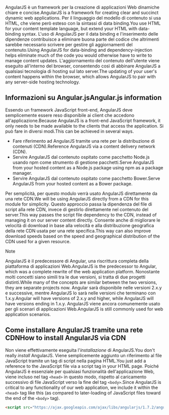 <span data-ttu-id="13f3a-101">AngularJS è un framework per la creazione di applicazioni Web dinamiche chiare e concise.</span><span class="sxs-lookup"><span data-stu-id="13f3a-101">AngularJS is a framework for creating clear and succinct dynamic web applications.</span></span> <span data-ttu-id="13f3a-102">Per il linguaggio del modello di contenuto si usa HTML, che viene però esteso con la sintassi di data binding.</span><span class="sxs-lookup"><span data-stu-id="13f3a-102">You use HTML for your content template language, but extend your HTML with data-binding syntax.</span></span> <span data-ttu-id="13f3a-103">L'uso di AngularJS per il data binding e l'inserimento delle dipendenze contribuisce a eliminare buona parte del codice che altrimenti sarebbe necessario scrivere per gestire gli aggiornamenti del contenuto.</span><span class="sxs-lookup"><span data-stu-id="13f3a-103">Using AngularJS for data-binding and dependency-injection helps eliminate much of the code you would otherwise have to write to manage content updates.</span></span> <span data-ttu-id="13f3a-104">L'aggiornamento del contenuto dell'utente viene eseguito all'interno del browser, consentendo così di abbinare AngularJS a qualsiasi tecnologia di hosting sul lato server.</span><span class="sxs-lookup"><span data-stu-id="13f3a-104">The updating of your user's content happens within the browser, which allows AngularJS to pair with any server-side hosting technology.</span></span>

## <a name="angularjs-information"></a><span data-ttu-id="13f3a-105">Informazioni su Angular.js</span><span class="sxs-lookup"><span data-stu-id="13f3a-105">Angular.js information</span></span>

<span data-ttu-id="13f3a-106">Essendo un framework JavaScript front-end, AngularJS deve semplicemente essere reso disponibile ai client che accedono all'applicazione.</span><span class="sxs-lookup"><span data-stu-id="13f3a-106">Because AngularJS is a front-end JavaScript framework, it only needs to be made available to the clients that access the application.</span></span> <span data-ttu-id="13f3a-107">Si può fare in diversi modi.</span><span class="sxs-lookup"><span data-stu-id="13f3a-107">This can be achieved in several ways.</span></span>

- <span data-ttu-id="13f3a-108">Fare riferimento ad AngularJS tramite una rete per la distribuzione di contenuti (CDN).</span><span class="sxs-lookup"><span data-stu-id="13f3a-108">Reference AngularJS via a content delivery network (CDN).</span></span>
- <span data-ttu-id="13f3a-109">Servire AngularJS dal contenuto ospitato come pacchetto Node.js usando npm come strumento di gestione pacchetti.</span><span class="sxs-lookup"><span data-stu-id="13f3a-109">Serve AngularJS from your hosted content as a Node.js package using npm as a package manager.</span></span>
- <span data-ttu-id="13f3a-110">Servire AngularJS dal contenuto ospitato come pacchetto Bower.</span><span class="sxs-lookup"><span data-stu-id="13f3a-110">Serve AngularJS from your hosted content as a Bower package.</span></span>

<span data-ttu-id="13f3a-111">Per semplicità, per questo modulo verrà usato AngularJS direttamente da una rete CDN.</span><span class="sxs-lookup"><span data-stu-id="13f3a-111">We will be using AngularJS directly from a CDN for this module for simplicity.</span></span> <span data-ttu-id="13f3a-112">Questo approccio passa la dipendenza del file di script alla rete CDN, invece di gestirlo direttamente nel contenuto del server.</span><span class="sxs-lookup"><span data-stu-id="13f3a-112">This way passes the script file dependency to the CDN, instead of managing it on our server content directly.</span></span> <span data-ttu-id="13f3a-113">Consente anche di migliorare le velocità di download in base alla velocità e alla distribuzione geografica della rete CDN usata per una rete specifica.</span><span class="sxs-lookup"><span data-stu-id="13f3a-113">This way can also improve download speeds based on the speed and geographical distribution of the CDN used for a given resource.</span></span>

> [!NOTE]
> <span data-ttu-id="13f3a-114">AngularJS è il predecessore di Angular, una riscrittura completa della piattaforma di applicazioni Web.</span><span class="sxs-lookup"><span data-stu-id="13f3a-114">AngularJS is the predecessor to Angular, which was a complete rewrite of the web application platform.</span></span> <span data-ttu-id="13f3a-115">Nonostante molti concetti siano simili tra le due versioni, si tratta di due progetti distinti.</span><span class="sxs-lookup"><span data-stu-id="13f3a-115">While many of the concepts are similar between the two versions, they are separate projects now.</span></span> <span data-ttu-id="13f3a-116">Angular sarà disponibile nelle versioni 2.x.y e successive, mentre AngularJS lo sarà nelle versioni che terminano con 1.x.y.</span><span class="sxs-lookup"><span data-stu-id="13f3a-116">Angular will have versions of 2.x.y and higher, while AngularJS will have versions ending in 1.x.y.</span></span> <span data-ttu-id="13f3a-117">AngularJS viene ancora comunemente usato per gli scenari di applicazioni Web.</span><span class="sxs-lookup"><span data-stu-id="13f3a-117">AngularJS is still commonly used for web application scenarios.</span></span>

## <a name="how-to-install-angularjs-via-cdn"></a><span data-ttu-id="13f3a-118">Come installare AngularJS tramite una rete CDN</span><span class="sxs-lookup"><span data-stu-id="13f3a-118">How to install AngularJS via CDN</span></span>

<span data-ttu-id="13f3a-119">Non viene effettivamente eseguita l'_installazione_ di AngularJS.</span><span class="sxs-lookup"><span data-stu-id="13f3a-119">You don't really _install_ AngularJS.</span></span> <span data-ttu-id="13f3a-120">Viene semplicemente aggiunto un riferimento al file JavaScript tramite un tag di script nella pagina HTML.</span><span class="sxs-lookup"><span data-stu-id="13f3a-120">You just add a reference to the JavaScript file via a script tag in your HTML page.</span></span> <span data-ttu-id="13f3a-121">Poiché AngularJS è essenziale per qualsiasi funzionalità dell'applicazione Web, viene incluso nel tag `<head>` in questo modo, rispetto al caricamento successivo di file JavaScript verso la fine del tag `<body>`.</span><span class="sxs-lookup"><span data-stu-id="13f3a-121">Since AngularJS is critical to any functionality of our web application, we include it within the `<head>` tag like this (as compared to later-loading of JavaScript files toward the end of the `<body>` tag).</span></span>

```html
<script src="https://ajax.googleapis.com/ajax/libs/angularjs/1.7.2/angular.min.js"></script>
```
